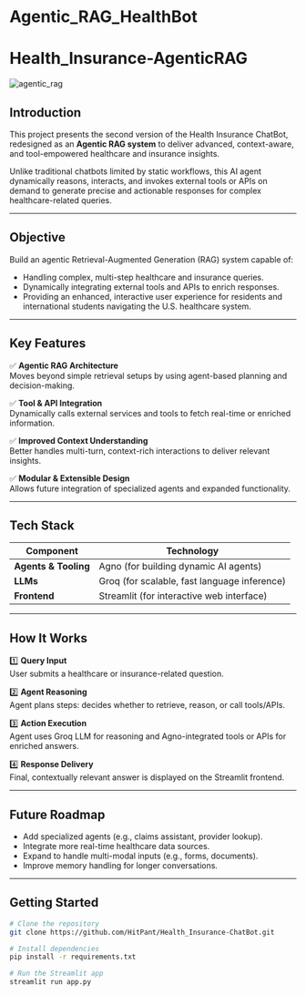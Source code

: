 # Agentic_RAG_HealthBot



# Health_Insurance-AgenticRAG

![agentic_rag](https://github.com/HitPant/Health_Insurance-ChatBot/assets/30971790/agentic_rag_image_placeholder)

## Introduction
This project presents the second version of the Health Insurance ChatBot, redesigned as an **Agentic RAG system** to deliver advanced, context-aware, and tool-empowered healthcare and insurance insights.

Unlike traditional chatbots limited by static workflows, this AI agent dynamically reasons, interacts, and invokes external tools or APIs on demand to generate precise and actionable responses for complex healthcare-related queries.

---

## Objective
Build an agentic Retrieval-Augmented Generation (RAG) system capable of:
- Handling complex, multi-step healthcare and insurance queries.
- Dynamically integrating external tools and APIs to enrich responses.
- Providing an enhanced, interactive user experience for residents and international students navigating the U.S. healthcare system.

---

## Key Features
✅ **Agentic RAG Architecture**  
Moves beyond simple retrieval setups by using agent-based planning and decision-making.

✅ **Tool & API Integration**  
Dynamically calls external services and tools to fetch real-time or enriched information.

✅ **Improved Context Understanding**  
Better handles multi-turn, context-rich interactions to deliver relevant insights.

✅ **Modular & Extensible Design**  
Allows future integration of specialized agents and expanded functionality.

---

## Tech Stack

| Component            | Technology                                  |
|----------------------|-------------------------------------------|
| **Agents & Tooling** | Agno (for building dynamic AI agents)      |
| **LLMs**             | Groq (for scalable, fast language inference)|
| **Frontend**         | Streamlit (for interactive web interface)   |

---

## How It Works

1️⃣ **Query Input**  
User submits a healthcare or insurance-related question.

2️⃣ **Agent Reasoning**  
Agent plans steps: decides whether to retrieve, reason, or call tools/APIs.

3️⃣ **Action Execution**  
Agent uses Groq LLM for reasoning and Agno-integrated tools or APIs for enriched answers.

4️⃣ **Response Delivery**  
Final, contextually relevant answer is displayed on the Streamlit frontend.

---

## Future Roadmap
- Add specialized agents (e.g., claims assistant, provider lookup).
- Integrate more real-time healthcare data sources.
- Expand to handle multi-modal inputs (e.g., forms, documents).
- Improve memory handling for longer conversations.

---

## Getting Started

```bash
# Clone the repository
git clone https://github.com/HitPant/Health_Insurance-ChatBot.git

# Install dependencies
pip install -r requirements.txt

# Run the Streamlit app
streamlit run app.py
